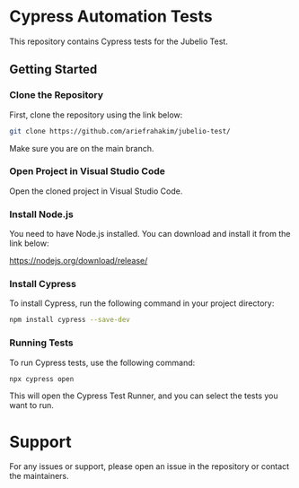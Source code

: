 # Cypress Automation Tests

This repository contains Cypress tests for the Jubelio Test.

## Getting Started

### Clone the Repository

First, clone the repository using the link below:

```sh
git clone https://github.com/ariefrahakim/jubelio-test/
```
Make sure you are on the main branch.

### Open Project in Visual Studio Code
Open the cloned project in Visual Studio Code.

### Install Node.js
You need to have Node.js installed. You can download and install it from the link below:

https://nodejs.org/download/release/


### Install Cypress
To install Cypress, run the following command in your project directory:
```sh
npm install cypress --save-dev
```
### Running Tests
To run Cypress tests, use the following command:
```sh
npx cypress open
```
This will open the Cypress Test Runner, and you can select the tests you want to run.

# Support
For any issues or support, please open an issue in the repository or contact the maintainers.
